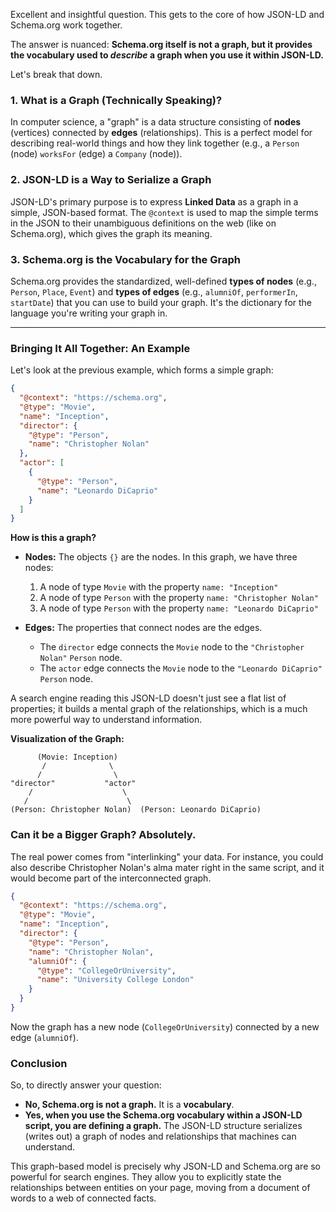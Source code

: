 Excellent and insightful question. This gets to the core of how JSON-LD and Schema.org work together.

The answer is nuanced: **Schema.org itself is not a graph, but it provides the vocabulary used to *describe* a graph when you use it within JSON-LD.**

Let's break that down.

### 1. What is a Graph (Technically Speaking)?

In computer science, a "graph" is a data structure consisting of **nodes** (vertices) connected by **edges** (relationships). This is a perfect model for describing real-world things and how they link together (e.g., a `Person` (node) `worksFor` (edge) a `Company` (node)).

### 2. JSON-LD is a Way to Serialize a Graph

JSON-LD's primary purpose is to express **Linked Data** as a graph in a simple, JSON-based format. The `@context` is used to map the simple terms in the JSON to their unambiguous definitions on the web (like on Schema.org), which gives the graph its meaning.

### 3. Schema.org is the Vocabulary for the Graph

Schema.org provides the standardized, well-defined **types of nodes** (e.g., `Person`, `Place`, `Event`) and **types of edges** (e.g., `alumniOf`, `performerIn`, `startDate`) that you can use to build your graph. It's the dictionary for the language you're writing your graph in.

---

### Bringing It All Together: An Example

Let's look at the previous example, which forms a simple graph:

```json
{
  "@context": "https://schema.org",
  "@type": "Movie",
  "name": "Inception",
  "director": {
    "@type": "Person",
    "name": "Christopher Nolan"
  },
  "actor": [
    {
      "@type": "Person",
      "name": "Leonardo DiCaprio"
    }
  ]
}
```

**How is this a graph?**

*   **Nodes:** The objects `{}` are the nodes. In this graph, we have three nodes:
    1.  A node of type `Movie` with the property `name: "Inception"`
    2.  A node of type `Person` with the property `name: "Christopher Nolan"`
    3.  A node of type `Person` with the property `name: "Leonardo DiCaprio"`

*   **Edges:** The properties that connect nodes are the edges.
    *   The `director` edge connects the `Movie` node to the `"Christopher Nolan"` `Person` node.
    *   The `actor` edge connects the `Movie` node to the `"Leonardo DiCaprio"` `Person` node.

A search engine reading this JSON-LD doesn't just see a flat list of properties; it builds a mental graph of the relationships, which is a much more powerful way to understand information.

**Visualization of the Graph:**
```
      (Movie: Inception)
       /              \
      /                \
"director"           "actor"
    /                    \
   /                      \
(Person: Christopher Nolan)  (Person: Leonardo DiCaprio)
```

### Can it be a Bigger Graph? Absolutely.

The real power comes from "interlinking" your data. For instance, you could also describe Christopher Nolan's alma mater right in the same script, and it would become part of the interconnected graph.

```json
{
  "@context": "https://schema.org",
  "@type": "Movie",
  "name": "Inception",
  "director": {
    "@type": "Person",
    "name": "Christopher Nolan",
    "alumniOf": {
      "@type": "CollegeOrUniversity",
      "name": "University College London"
    }
  }
}
```

Now the graph has a new node (`CollegeOrUniversity`) connected by a new edge (`alumniOf`).

### Conclusion

So, to directly answer your question:

*   **No, Schema.org is not a graph.** It is a **vocabulary**.
*   **Yes, when you use the Schema.org vocabulary within a JSON-LD script, you are defining a graph.** The JSON-LD structure serializes (writes out) a graph of nodes and relationships that machines can understand.

This graph-based model is precisely why JSON-LD and Schema.org are so powerful for search engines. They allow you to explicitly state the relationships between entities on your page, moving from a document of words to a web of connected facts.
